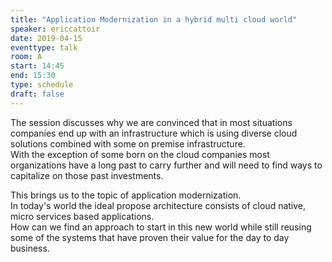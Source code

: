```yaml
---
title: "Application Modernization in a hybrid multi cloud world"
speaker: ericcattoir
date: 2019-04-15
eventtype: talk
room: A
start: 14:45
end: 15:30
type: schedule
draft: false
---
```


The session discusses why we are convinced that in most situations companies end up with an infrastructure
which is using diverse cloud solutions combined with some on premise infrastructure.  
With the exception of some born on the cloud companies most organizations have a long past to carry further and
will need to find ways to capitalize on those past investments.  

This brings us to the topic of application modernization.  
In today's world the ideal propose architecture consists of cloud native, micro services based applications.  
How can we find an approach to start in this new world while still reusing some of the systems that have proven their value for the day to day business.  

